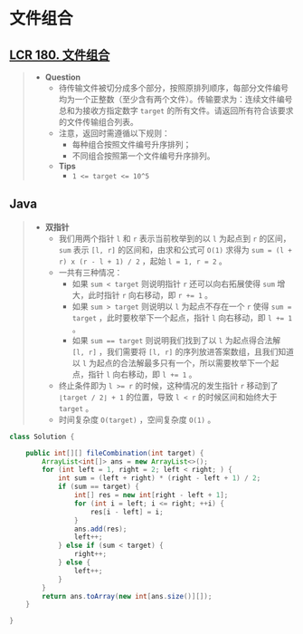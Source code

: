 # 文件组合

## [LCR 180. 文件组合](https://leetcode.cn/problems/he-wei-sde-lian-xu-zheng-shu-xu-lie-lcof/)

> - **Question**
>   - 待传输文件被切分成多个部分，按照原排列顺序，每部分文件编号均为一个正整数（至少含有两个文件）。传输要求为：连续文件编号总和为接收方指定数字 `target` 的所有文件。请返回所有符合该要求的文件传输组合列表。
>   - 注意，返回时需遵循以下规则：
>     - 每种组合按照文件编号升序排列；
>     - 不同组合按照第一个文件编号升序排列。
>   - **Tips**
>     - `1 <= target <= 10^5`

## Java

> - **双指针**
>   - 我们用两个指针 `l` 和 `r` 表示当前枚举到的以 `l` 为起点到 `r` 的区间， `sum` 表示 `[l, r]` 的区间和，由求和公式可 `O(1)` 求得为 `sum = (l + r) x (r - l + 1) / 2` ，起始 `l = 1, r = 2` 。
>   - 一共有三种情况：
>     - 如果 `sum < target` 则说明指针 `r` 还可以向右拓展使得 `sum` 增大，此时指针 `r` 向右移动，即 `r += 1` 。
>     - 如果 `sum > target` 则说明以 `l` 为起点不存在一个 `r` 使得 `sum = target` ，此时要枚举下一个起点，指针 `l` 向右移动，即 `l += 1` 。
>     - 如果 `sum == target` 则说明我们找到了以 `l` 为起点得合法解 `[l, r]` ，我们需要将 `[l, r]` 的序列放进答案数组，且我们知道以 `l` 为起点的合法解最多只有一个，所以需要枚举下一个起点，指针 `l` 向右移动，即 `l += 1` 。
>   - 终止条件即为 `l >= r` 的时候，这种情况的发生指针 `r` 移动到了 `⌊target / 2⌋ + 1` 的位置，导致 `l < r` 的时候区间和始终大于 `target` 。
>   - 时间复杂度 `O(target)` ，空间复杂度 `O(1)` 。

```java
class Solution {

    public int[][] fileCombination(int target) {
        ArrayList<int[]> ans = new ArrayList<>();
        for (int left = 1, right = 2; left < right; ) {
            int sum = (left + right) * (right - left + 1) / 2;
            if (sum == target) {
                int[] res = new int[right - left + 1];
                for (int i = left; i <= right; ++i) {
                    res[i - left] = i;
                }
                ans.add(res);
                left++;
            } else if (sum < target) {
                right++;
            } else {
                left++;
            }
        }
        return ans.toArray(new int[ans.size()][]);
    }

}
```
